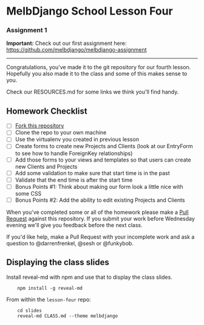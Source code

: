 # MelbDjango School Lesson Four

### Assignment 1

**Important:** Check out our first assignment here: https://github.com/melbdjango/melbdjango-assignment

---


Congratulations, you've made it to the git repository for our fourth lesson. Hopefully you also made it to the class
and some of this makes sense to you.

Check our RESOURCES.md for some links we think you'll find handy.


## Homework Checklist

- [ ] [Fork this repository][gh-fork]
- [ ] Clone the repo to your own machine
- [ ] Use the virtualenv you created in previous lesson
- [ ] Create forms to create new Projects and Clients (look at our EntryForm to see how to handle ForeignKey relationships)
- [ ] Add those forms to your views and templates so that users can create new Clients and Projects
- [ ] Add some validation to make sure that start time is in the past
- [ ] Validate that the end time is after the start time
- [ ] Bonus Points #1: Think about making our form look a little nice with some CSS
- [ ] Bonus Points #2: Add the ability to edit existing Projects and Clients

When you've completed some or all of the homework please make a [Pull Request][gh-pr] against this repository. If you submit
your work before Wednesday evening we'll give you feedback before the next class.

If you'd like help, make a Pull Request with your incomplete work and ask a question to @darrenfrenkel, @sesh or
@funkybob.


## Displaying the class slides

Install reveal-md with npm and use that to display the class slides.

```
    npm install -g reveal-md
```

From within the `lesson-four` repo:

```
    cd slides
    reveal-md CLASS.md --theme melbdjango
```

[gh-fork]: https://help.github.com/articles/fork-a-repo/
[gh-pr]: https://help.github.com/articles/using-pull-requests/
[dj-request-response]: https://docs.djangoproject.com/en/1.8/ref/request-response/
[mdn-html]: https://developer.mozilla.org/en-US/docs/Web/Guide/HTML/Introduction
